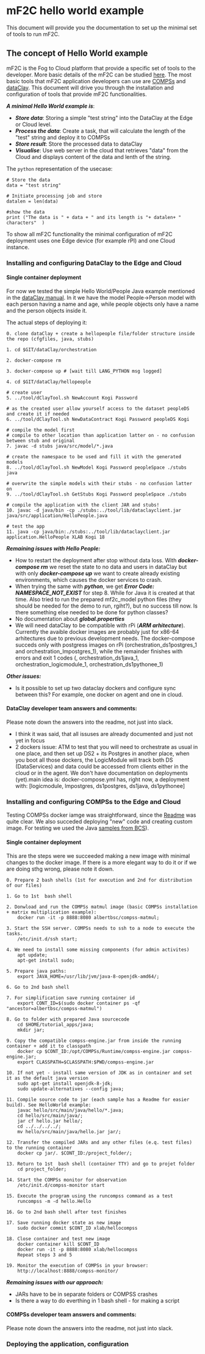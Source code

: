 # mF2C hello world example

This document will provide you the documentation to set up the minimal set of tools to run mF2C.

## The concept of Hello World example
mF2C is the Fog to Cloud platform that provide a specific set of tools to the developer. More basic details of the mF2C can be studied [here](http://www.mf2c-project.eu/). The most basic tools that mF2C application developers can use are [COMPSs](https://github.com/mF2C/COMPSs) and [dataClay](https://github.com/mF2C/dataClay). This document will drive you through the installation and configuration of tools that provide mF2C functionalities. 

***A minimal Hello World example is***:

 * ***Store data***: Storing a simple "test string" into the DataClay at the Edge or Cloud level.
 * ***Process the data***: Create a task, that will calculate the length of the "test" string and deploy it to COMPSs
 * ***Store result***: Store the processed data to dataClay
 * ***Visualise***: Use web server in the cloud that retrieves "data" from the Cloud and displays content of the data and lenth of the string.

 The ```python``` representation of the usecase:

 ```
 # Store the data
 data = "test string"

 # Initiate processing job and store
 datalen = len(data)

 #show the data
 print ("The data is " + data + " and its length is "+ datalen+ " characters"  )

 ```


To show all mF2C functionality the minimal configuration of mF2C deployment uses one Edge device (for example rPI) and one Cloud instance. 

<a name="dataclay"></a>
### Installing and configuring DataClay to the Edge and Cloud

#### Single container deployment

For now we tested the simple Hello World/People Java example mentioned in the [dataClay manual](https://github.com/mF2C/dataClay/blob/master/manual/dataClay-Manual.pdf). In it we have the model People->Person model with each person having a name and age, while people objects only have a name and the person objects inside it.

The actual steps of deploying it:
```
0. clone dataClay + create a hellopeople file/folder structure inside the repo (cfgfiles, java, stubs)

1. cd $GIT/dataClay/orchestration

2. docker-compose rm

3. docker-compose up # [wait till LANG_PYTHON msg logged]

4. cd $GIT/dataClay/hellopeople

# create user
5. ../tool/dClayTool.sh NewAccount Kogi Password

# as the created user allow yourself access to the dataset peopleDS and create it if needed
6. ../tool/dClayTool.sh NewDataContract Kogi Password peopleDS Kogi

# compile the model first
# compile to other location than application latter on - no confusion between stub and original
7. javac -d stubs java/src/model/*.java

# create the namespace to be used and fill it with the generated models
8. ../tool/dClayTool.sh NewModel Kogi Password peopleSpace ./stubs java

# overwrite the simple models with their stubs - no confusion latter on
9. ../tool/dClayTool.sh GetStubs Kogi Password peopleSpace ./stubs

# compile the application with the client JAR and stubs!
10. javac -d java/bin -cp ./stubs:../tool/lib/dataclayclient.jar java/src/application/HelloPeople.java

# test the app
11. java -cp java/bin:./stubs:../tool/lib/dataclayclient.jar application.HelloPeople XLAB Kogi 18
```
***Remaining issues with Hello People:***
* How to restart the deployment after stop without data loss. With ***docker-compose rm*** we reset the state to no data and users in dataClay but with only ***docker-compose up*** we want to create already existing environments, which causes the docker services to crash.
* When trying the same with ***python***, we get ***Error Code: NAMESPACE_NOT_EXIST*** for step 8. While for Java it is created at that time. Also tried to run the prepared mf2c_model python files (they should be needed for the demo to run, rgiht?), but no success till now. Is there something else needed to be done for python classes?
* No documentation about ***global.properties***
* We will need dataClay to be compatible with rPi (***ARM arhitecture***). Currently the avaible docker images are probably just for x86-64 arhitectures due to previous development needs. The docker-compose succeds only with postgress images on rPi (orchestration_ds1postgres_1 and orchestration_lmpostgres_1), while the remainder finishes with errors and exit 1 codes (, orchestration_ds1java_1, orchestration_logicmodule_1, orchestration_ds1pythonee_1)

***Other issues:***
* Is it possible to set up two dataclay dockers and configure sync between this? For example, one docker on agent and one in cloud.

#### DataClay developer team answers and comments:

Please note down the answers into the readme, not just into slack.

* I think it was said, that all issuses are already documented and just not yet in focus
* 2 dockers issue: ATM to test that you will need to orchestrate as usual in one place, and then set up DS2 + its Postgres in another place, when you boot all those dockers, the LogicModule will track both DS (DataServices) and data could be accessed from clients either in the cloud or in the agent. We don't have documentation on deployments (yet).main idea is: docker-compose.yml has, right now, a deployment with: [logicmodule, lmpostgres, ds1postgres, ds1java, ds1pythonee]

<a name="compss"></a>
### Installing and configuring COMPSs to the Edge and Cloud

Testing COMPSs docker iamge was straightforward, since the [Readme](https://github.com/mF2C/COMPSs/blob/master/README.md) was quite clear. We also succeded deploying "new" code and creating custom image. For testing we used the Java [samples from BCS](http://compss.bsc.es/projects/bar/wiki/Applications)).

#### Single container deployment

This are the steps were we succeeded making a new image with minimal changes to the docker image. If there is a more elegant way to do it or if we are doing sthg wrong, please note it down.

```
0. Prepare 2 bash shells (1st for execution and 2nd for distribution of our files)

1. Go to 1st  bash shell

2. Donwload and run the COMPSs matmul image (basic COMPSs installation + matrix multiplication example):
    docker run -it -p 8888:8080 albertbsc/compss-matmul;

3. Start the SSH server. COMPSs needs to ssh to a node to execute the tasks.
    /etc/init.d/ssh start;

4. We need to install some missing components (for admin activites)
    apt update;
    apt-get install sudo;

5. Prepare java paths:
    export JAVA_HOME=/usr/lib/jvm/java-8-openjdk-amd64/;

6. Go to 2nd bash shell

7. For simplification save running container id
    export CONT_ID=$(sudo docker container ps -qf "ancestor=albertbsc/compss-matmul")

8. Go to folder with prepared Java sourcecode
    cd $HOME/tutorial_apps/java;
    mkdir jar;

9. Copy the compatible compss-engine.jar from inside the running container + add it to classpath
    docker cp $CONT_ID:/opt/COMPSs/Runtime/compss-engine.jar compss-engine.jar;
    export CLASSPATH=$CLASSPATH:$PWD/compss-engine.jar

10. If not yet - install same version of JDK as in container and set it as the default java version
    sudo apt-get install openjdk-8-jdk;
    sudo update-alternatives --config java;

11. Compile source code to jar (each sample has a Readme for easier build). See HelloWorld example:
    javac hello/src/main/java/hello/*.java;
    cd hello/src/main/java/;
    jar cf hello.jar hello/;
    cd ../../../../;
    mv hello/src/main/java/hello.jar jar/;

12. Transfer the compiled JARs and any other files (e.q. test files) to the running container
    docker cp jar/. $CONT_ID:/project_folder/;

13. Return to 1st  bash shell (container TTY) and go to projet folder
    cd project_folder;

14. Start the COMPSs monitor for observation
    /etc/init.d/compss-monitor start

15. Execute the program using the runcompss command as a test
    runcompss -m -d hello.Hello

16. Go to 2nd bash shell after test finishes

17. Save running docker state as new image
    sudo docker commit $CONT_ID xlab/hellocompss

18. Close container and test new image
    docker container kill $CONT_ID
    docker run -it -p 8888:8080 xlab/hellocompss
    Repeat steps 3 and 5

19. Monitor the execution of COMPSs in your browser:
    http://localhost:8888/compss-monitor/
```
***Remaining issues with our approach:***
* JARs have to be in separate folders or COMPSS crashes
* Is there a way to do everthing in 1 bash shell - for making a script


#### COMPSs developer team answers and comments:

Please note down the answers into the readme, not just into slack.

### Deploying the application, configuration



